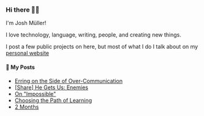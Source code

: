 ### Hi there 👋🏻

I'm Josh Müller!

I love technology, language, writing, people, and creating new things.

I post a few public projects on here, but most of what I do I talk about on my [personal website](https://joshmuller.ca)

<!--
**theJoshMuller/theJoshMuller** is a ✨ _special_ ✨ repository because its `README.md` (this file) appears on your GitHub profile.

Here are some ideas to get you started:

- 🔭 I’m currently working on ...
- 🌱 I’m currently learning ...
- 👯 I’m looking to collaborate on ...
- 🤔 I’m looking for help with ...
- 💬 Ask me about ...
- 📫 How to reach me: ...
- 😄 Pronouns: ...
- ⚡ Fun fact: ...
-->



#### 📝 My Posts

<!-- BLOG-POST-LIST:START -->
- [Erring on the Side of Over-Communication](https://joshmuller.ca/writings/2023/err-on-the-side-of-overcommunication/)
- [[Share] He Gets Us: Enemies](https://joshmuller.ca/writings/2023/he-gets-us-enemies/)
- [On &quot;Impossible&quot;](https://joshmuller.ca/writings/2023/on-impossible/)
- [Choosing the Path of Learning](https://joshmuller.ca/writings/2023/choosing-the-path-of-learning/)
- [2 Months](https://joshmuller.ca/writings/2023/2-months/)
<!-- BLOG-POST-LIST:END -->
